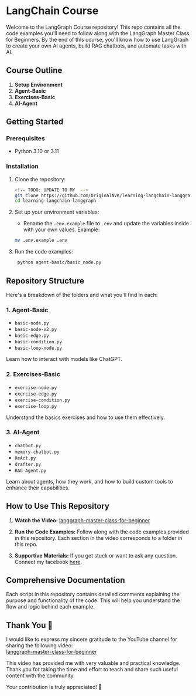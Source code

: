 # LangChain Course

Welcome to the LangGraph Course repository! This repo contains all the code examples you'll need to follow along with the LangGraph Master Class for Beginners. By the end of this course, you'll know how to use LangGraph to create your own AI agents, build RAG chatbots, and automate tasks with AI.

## Course Outline

1. **Setup Environment**
2. **Agent-Basic**
3. **Exercises-Basic**
4. **AI-Agent**

## Getting Started

### Prerequisites

- Python 3.10 or 3.11

### Installation

1. Clone the repository:

   ```bash
   <!-- TODO: UPDATE TO MY  -->
   git clone https://github.com/OriginalNVK/learning-langchain-langgraph
   cd learning-langchain-langgraph
   ```

2. Set up your environment variables:

   - Rename the `.env.example` file to `.env` and update the variables inside with your own values. Example:

   ```bash
   mv .env.example .env
   ```

4. Run the code examples:

   ```bash
    python agent-basic/basic_node.py
   ```

## Repository Structure

Here's a breakdown of the folders and what you'll find in each:

### 1. Agent-Basic

- `basic-node.py`
- `basic-node-v2.py`
- `basic-edge.py`
- `basic-condition.py`
- `basic-loop-node.py`

Learn how to interact with models like ChatGPT.

### 2. Exercises-Basic

- `exercise-node.py`
- `exercise-edge.py`
- `exercise-condition.py`
- `exercise-loop.py`

Understand the basics exercises and how to use them effectively.

### 3. AI-Agent

- `chatbot.py`
- `memory-chatbot.py`
- `ReAct.py`
- `drafter.py`
- `RAG-Agent.py`

Learn about agents, how they work, and how to build custom tools to enhance their capabilities.

## How to Use This Repository

1. **Watch the Video:** [langgraph-master-class-for-beginner](https://www.youtube.com/watch?v=jGg_1h0qzaM&t=8960s)

2. **Run the Code Examples:** Follow along with the code examples provided in this repository. Each section in the video corresponds to a folder in this repo.

3. **Supportive Materials:** If you get stuck or want to ask any question. Connect my facebook [here](https://www.facebook.com/vankhanh.47.2004).

## Comprehensive Documentation

Each script in this repository contains detailed comments explaining the purpose and functionality of the code. This will help you understand the flow and logic behind each example.

## Thank You 🙏

I would like to express my sincere gratitude to the YouTube channel for sharing the following video:  
[langgraph-master-class-for-beginner](https://www.youtube.com/watch?v=jGg_1h0qzaM&t=8960s)

This video has provided me with very valuable and practical knowledge.  
Thank you for taking the time and effort to teach and share such useful content with the community.

Your contribution is truly appreciated! 🌟
